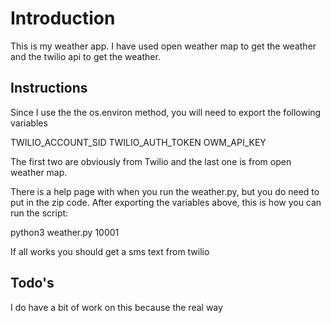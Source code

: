 # Introduction

This is my weather app. I have used open weather map to get the weather and the twilio api to get the weather.

## Instructions

Since I use the the os.environ method, you will need to export the following variables

TWILIO_ACCOUNT_SID
TWILIO_AUTH_TOKEN
OWM_API_KEY

The first two are obviously from Twilio and the last one is from open weather map. 

There is a help page with when you run the weather.py, but you do need to put in the zip code. After exporting the variables above, this is how you can run the script:

python3 weather.py 10001

If all works you should get a sms text from twilio

## Todo's

I do have a bit of work on this because the real way
